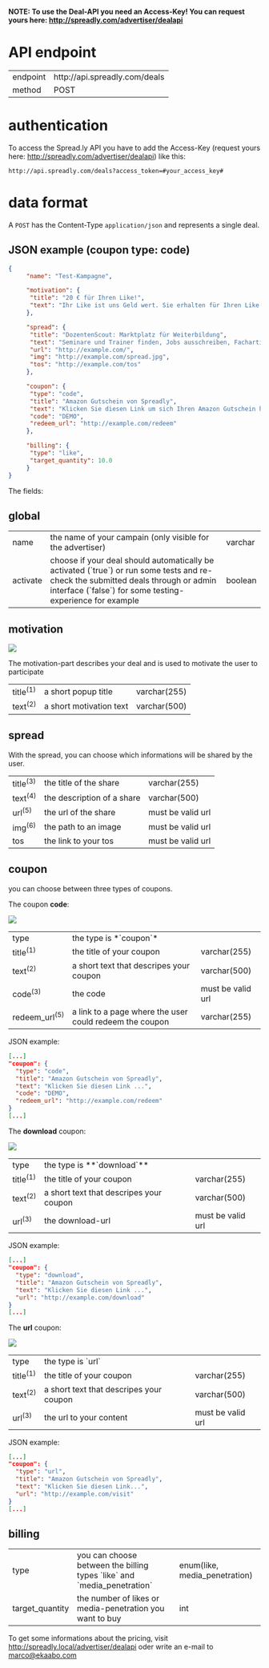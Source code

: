 **NOTE: To use the Deal-API you need an Access-Key! You can request yours here: http://spreadly.com/advertiser/dealapi**

# API endpoint

<table>
  <tr>
    <td>endpoint</td>
    <td>http://api.spreadly.com/deals</td>
  </tr>
  <tr>
    <td>method</td>
    <td>POST</td>
  </tr>
</table>

# authentication

To access the Spread.ly API you have to add the Access-Key (request yours here: http://spreadly.com/advertiser/dealapi) like this:


```
http://api.spreadly.com/deals?access_token=#your_access_key#
```

# data format

A `POST` has the Content-Type `application/json` and represents a single deal.

## JSON example (coupon type: code)

```json
{
     "name": "Test-Kampagne",

     "motivation": {
      "title": "20 € für Ihren Like!",
      "text": "Ihr Like ist uns Geld wert. Sie erhalten für Ihren Like einen 20 Euro Amazon Gutschein! Like klicken und danach sofort Gutschein herunterladen."
     },

     "spread": {
      "title": "DozentenScout: Marktplatz für Weiterbildung",
      "text": "Seminare und Trainer finden, Jobs ausschreiben, Fachartikel aus der Weiterbildungsbranche lesen.",
      "url": "http://example.com/",
      "img": "http://example.com/spread.jpg",
      "tos": "http://example.com/tos"
     },

     "coupon": {
      "type": "code",
      "title": "Amazon Gutschein von Spreadly",
      "text": "Klicken Sie diesen Link um sich Ihren Amazon Gutschein herunter zu laden. Sie können diesen Gutschein uneingeschränkt nutzen und auch an Dritte weitergeben.",
      "code": "DEMO",
      "redeem_url": "http://example.com/redeem"
     },

     "billing": {
      "type": "like",
      "target_quantity": 10.0
     }
}
```

The fields:

## global

<table>
  <tr>
    <td>name</td>
    <td>the name of your campain (only visible for the advertiser)</td>
    <td>varchar</td>
  </tr>
  <tr>
    <td>activate</td>
    <td>choose if your deal should automatically be activated (`true`) or run some tests and re-check the submitted deals through or admin interface (`false`) for some testing-experience for example</td>
    <td>boolean</td>
  </tr>
</table>

## motivation

<img src="http://spreadly.com/img/popup-deal.png" />

The motivation-part describes your deal and is used to motivate the user to participate

<table>
  <tr>
    <td>title<sup>(1)</sup></td>
    <td>a short popup title</td>
    <td>varchar(255)</td>
  </tr>
  <tr>
    <td>text<sup>(2)</sup></td>
    <td>a short motivation text</td>
    <td>varchar(500)</td>
  </tr>
</table>

## spread

With the spread, you can choose which informations will be shared by the user.

<table>
  <tr>
    <td>title<sup>(3)</sup></td>
    <td>the title of the share</td>
    <td>varchar(255)</td>
  </tr>
  <tr>
    <td>text<sup>(4)</sup></td>
    <td>the description of a share</td>
    <td>varchar(500)</td>
  </tr>
  <tr>
    <td>url<sup>(5)</sup></td>
    <td>the url of the share</td>
    <td>must be valid url</td>
  </tr>
  <tr>
    <td>img<sup>(6)</sup></td>
    <td>the path to an image</td>
    <td>must be valid url</td>
  </tr>
  <tr>
    <td>tos</td>
    <td>the link to your tos</td>
    <td>must be valid url</td>
  </tr>
</table>

## coupon

you can choose between three types of coupons.


The coupon **code**:

<img src="http://spreadly.com/img/coupon_type_code.png" />

<table>
  <tr>
    <td>type</td>
    <td>the type is *`coupon`*</td>
    <td></td>
  </tr>
  <tr>
    <td>title<sup>(1)</sup></td>
    <td>the title of your coupon</td>
    <td>varchar(255)</td>
  </tr>
  <tr>
    <td>text<sup>(2)</sup></td>
    <td>a short text that descripes your coupon</td>
    <td>varchar(500)</td>
  </tr>
  <tr>
    <td>code<sup>(3)</sup></td>
    <td>the code</td>
    <td>must be valid url</td>
  </tr>
  <tr>
    <td>redeem_url<sup>(5)</sup></td>
    <td>a link to a page where the user could redeem the coupon</td>
    <td>varchar(255)</td>
  </tr>
</table>

JSON example:

```json
[...]
"coupon": {
  "type": "code",
  "title": "Amazon Gutschein von Spreadly",
  "text": "Klicken Sie diesen Link ...",
  "code": "DEMO",
  "redeem_url": "http://example.com/redeem"
}
[...]
```


The **download** coupon:

<img src="http://spreadly.com/img/coupon_type_download.png" />

<table>
  <tr>
    <td>type</td>
    <td>the type is **`download`**</td>
    <td></td>
  </tr>
  <tr>
    <td>title<sup>(1)</sup></td>
    <td>the title of your coupon</td>
    <td>varchar(255)</td>
  </tr>
  <tr>
    <td>text<sup>(2)</sup></td>
    <td>a short text that descripes your coupon</td>
    <td>varchar(500)</td>
  </tr>
  <tr>
    <td>url<sup>(3)</sup></td>
    <td>the download-url</td>
    <td>must be valid url</td>
  </tr>
</table>

JSON example:

```json
[...]
"coupon": {
  "type": "download",
  "title": "Amazon Gutschein von Spreadly",
  "text": "Klicken Sie diesen Link ...",
  "url": "http://example.com/download"
}
[...]
```

The **url** coupon:

<img src="http://spreadly.com/img/coupon_type_url.png" />

<table>
  <tr>
    <td>type</td>
    <td>the type is `url`</td>
    <td></td>
  </tr>
  <tr>
    <td>title<sup>(1)</sup></td>
    <td>the title of your coupon</td>
    <td>varchar(255)</td>
  </tr>
  <tr>
    <td>text<sup>(2)</sup></td>
    <td>a short text that descripes your coupon</td>
    <td>varchar(500)</td>
  </tr>
  <tr>
    <td>url<sup>(3)</sup></td>
    <td>the url to your content</td>
    <td>must be valid url</td>
  </tr>
</table>

JSON example:

```json
[...]
"coupon": {
  "type": "url",
  "title": "Amazon Gutschein von Spreadly",
  "text": "Klicken Sie diesen Link...",
  "url": "http://example.com/visit"
}
[...]
```

## billing

<table>
  <tr>
    <td>type</td>
    <td>you can choose between the billing types `like` and `media_penetration`</td>
    <td>enum(like, media_penetration)</td>
  </tr>
  <tr>
    <td>target_quantity</td>
    <td>the number of likes or media-penetration you want to buy</td>
    <td>int</td>
  </tr>
</table>

To get some informations about the pricing, visit http://spreadly.local/advertiser/dealapi oder write an e-mail to marco@ekaabo.com
